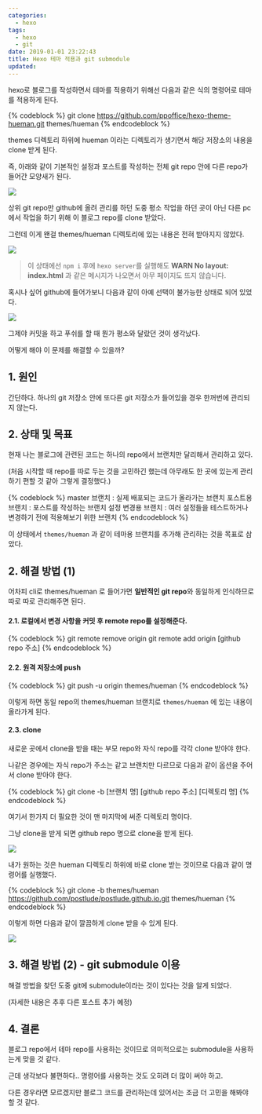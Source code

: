```yaml
---
categories:
  - hexo
tags:
  - hexo
  - git
date: 2019-01-01 23:22:43
title: Hexo 테마 적용과 git submodule
updated:
---
```


hexo로 블로그를 작성하면서 테마를 적용하기 위해선 다음과 같은 식의 명령어로 테마를 적용하게 된다.

{% codeblock %}
  git clone https://github.com/ppoffice/hexo-theme-hueman.git themes/hueman
{% endcodeblock %}

themes 디렉토리 하위에 hueman 이라는 디렉토리가 생기면서 해당 저장소의 내용을 clone 받게 된다.

즉, 아래와 같이 기본적인 설정과 포스트를 작성하는 전체 git repo 안에 다른 repo가 들어간 모양새가 된다.

![](/img/hexo-themes-and-git-submodule-1.JPG)

상위 git repo만 github에 올려 관리를 하던 도중 평소 작업을 하던 곳이 아닌 다른 pc에서 작업을 하기 위해 이 블로그 repo를 clone 받았다.

그런데 이게 왠걸 themes/hueman 디렉토리에 있는 내용은 전혀 받아지지 않았다.

![](/img/hexo-themes-and-git-submodule-2.JPG)

> 이 상태에선 <code>npm i</code> 후에 <code>hexo server</code>를 실행해도 **WARN  No layout: index.html** 과 같은 메시지가 나오면서 아무 페이지도 뜨지 않습니다.

혹시나 싶어 github에 들어가보니 다음과 같이 아예 선택이 불가능한 상태로 되어 있었다.

![](/img/hexo-themes-and-git-submodule-3.JPG)

그제야 커밋을 하고 푸쉬를 할 때 뭔가 평소와 달랐던 것이 생각났다.

어떻게 해야 이 문제를 해결할 수 있을까?
<br>

## 1. 원인

간단하다. 하나의 git 저장소 안에 또다른 git 저장소가 들어있을 경우 한꺼번에 관리되지 않는다.

## 2. 상태 및 목표

현재 나는 블로그에 관련된 코드는 하나의 repo에서 브랜치만 달리해서 관리하고 있다.

(처음 시작할 때 repo를 따로 두는 것을 고민하긴 했는데 아무래도 한 곳에 있는게 관리하기 편할 것 같아 그렇게 결정했다.)

{% codeblock %}
  master 브랜치 : 실제 배포되는 코드가 올라가는 브랜치
  포스트용 브랜치 : 포스트를 작성하는 브랜치
  설정 변경용 브랜치 : 여러 설정들을 테스트하거나 변경하기 전에 적용해보기 위한 브랜치
{% endcodeblock %}

이 상태에서 <code>themes/hueman</code> 과 같이 테마용 브랜치를 추가해 관리하는 것을 목표로 삼았다.

## 2. 해결 방법 (1)

어차피 cli로 themes/hueman 로 들어가면 **일반적인 git repo**와 동일하게 인식하므로 따로 따로 관리해주면 된다.

#### 2.1. 로컬에서 변경 사항을 커밋 후 remote repo를 설정해준다.

{% codeblock %}
  git remote remove origin
  git remote add origin [github repo 주소]
{% endcodeblock %}

#### 2.2. 원격 저장소에 push

{% codeblock %}
  git push -u origin themes/hueman
{% endcodeblock %}

이렇게 하면 동일 repo의 themes/hueman 브랜치로 <code>themes/hueman</code> 에 있는 내용이 올라가게 된다.

#### 2.3. clone

새로운 곳에서 clone을 받을 때는 부모 repo와 자식 repo를 각각 clone 받아야 한다.

나같은 경우에는 자식 repo가 주소는 같고 브랜치만 다르므로 다음과 같이 옵션을 주어서 clone 받아야 한다.

{% codeblock %}
  git clone -b [브랜치 명] [github repo 주소] [디렉토리 명]
{% endcodeblock %}

여기서 한가지 더 필요한 것이 맨 마지막에 써준 디렉토리 명이다.

그냥 clone을 받게 되면 github repo 명으로 clone을 받게 된다.

![](/img/hexo-themes-and-git-submodule-4.JPG)

내가 원하는 것은 hueman 디렉토리 하위에 바로 clone 받는 것이므로 다음과 같이 명령어를 실행했다.

{% codeblock %}
  git clone -b themes/hueman https://github.com/postlude/postlude.github.io.git themes/hueman
{% endcodeblock %}

이렇게 하면 다음과 같이 깔끔하게 clone 받을 수 있게 된다.

![](/img/hexo-themes-and-git-submodule-5.JPG)

## 3. 해결 방법 (2) - git submodule 이용

해결 방법을 찾던 도중 git에 submodule이라는 것이 있다는 것을 알게 되었다.

(자세한 내용은 추후 다른 포스트 추가 예정)

## 4. 결론

블로그 repo에서 테마 repo를 사용하는 것이므로 의미적으로는 submodule을 사용하는게 맞을 것 같다.

근데 생각보다 불편하다.. 명령어를 사용하는 것도 오히려 더 많이 써야 하고.

다른 경우라면 모르겠지만 블로그 코드를 관리하는데 있어서는 조금 더 고민을 해봐야 할 것 같다.